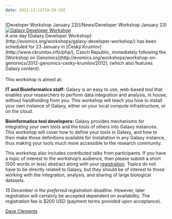 ```yaml
---
date: 2011-11-11T19:29:33Z
---
```

<div class='newsItemHeader'>[Developer Workshop January 23](/News/Developer Workshop January 23)</div>
<div class='right'><a href='http://evomics.org/workshops/galaxy-developer-workshop/'><img src='/images/Photos/CeskyKrumlov.jpg' alt='Galaxy Developer Workshop' /></a></div>
A one day [Galaxy Developer Workshop](http://evomics.org/workshops/galaxy-developer-workshop/) has been scheduled for 23 January in [Český Krumlov](http://www.ckrumlov.info/php/), Czech Republic, immediately following the [Workshop on Genomics](http://evomics.org/workshops/workshop-on-genomics/2012-genomics-cesky-krumlov/2012), (which also features Galaxy content).
<br /><br />
This workshop is aimed at:

 **IT and Bioinformatics staff:**
  Galaxy is an easy to use, web-based tool that enables your researchers to perform data integration and analysis, in house, without handholding from you.  This workshop will teach you how to install your own instance of Galaxy, either on your local compute infrastructure, or on the cloud.

 **Bioinformatics tool developers:**
  Galaxy provides mechanisms for integrating your own tools and the tools of others into Galaxy instances.  This workshop will cover how to define your tools in Galaxy, and how to then make those definitions available for installation in any Galaxy instance, thus making your tools much more accessible to the research community.

This workshop also includes contributed talks from participants.  If you have a topic of interest to the workshop’s audience, then please submit a short (500 words or less) abstract along with your [registration](http://evomics.org/registration-form/galaxy-developer-workshop/).  Topics do not have to be directly related to Galaxy, but they should be of interest to those working with the integration, analysis, and sharing of large biological datasets.

*15 December is the preferred registration deadline.* However, later registration will certainly be accepted dependent on availability.  The registration fee is $200 USD (payment terms provided upon acceptance).

[Dave Clements](/src/people/dave-clements/index.md)

